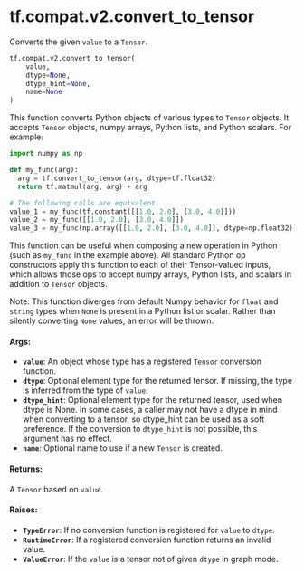 <div itemscope itemtype="http://developers.google.com/ReferenceObject">
<meta itemprop="name" content="tf.compat.v2.convert_to_tensor" />
<meta itemprop="path" content="Stable" />
</div>

# tf.compat.v2.convert_to_tensor

Converts the given `value` to a `Tensor`.

``` python
tf.compat.v2.convert_to_tensor(
    value,
    dtype=None,
    dtype_hint=None,
    name=None
)
```

<!-- Placeholder for "Used in" -->

This function converts Python objects of various types to `Tensor`
objects. It accepts `Tensor` objects, numpy arrays, Python lists,
and Python scalars. For example:

```python
import numpy as np

def my_func(arg):
  arg = tf.convert_to_tensor(arg, dtype=tf.float32)
  return tf.matmul(arg, arg) + arg

# The following calls are equivalent.
value_1 = my_func(tf.constant([[1.0, 2.0], [3.0, 4.0]]))
value_2 = my_func([[1.0, 2.0], [3.0, 4.0]])
value_3 = my_func(np.array([[1.0, 2.0], [3.0, 4.0]], dtype=np.float32))
```

This function can be useful when composing a new operation in Python
(such as `my_func` in the example above). All standard Python op
constructors apply this function to each of their Tensor-valued
inputs, which allows those ops to accept numpy arrays, Python lists,
and scalars in addition to `Tensor` objects.

Note: This function diverges from default Numpy behavior for `float` and
  `string` types when `None` is present in a Python list or scalar. Rather
  than silently converting `None` values, an error will be thrown.

#### Args:


* <b>`value`</b>: An object whose type has a registered `Tensor` conversion function.
* <b>`dtype`</b>: Optional element type for the returned tensor. If missing, the type
  is inferred from the type of `value`.
* <b>`dtype_hint`</b>: Optional element type for the returned tensor, used when dtype
  is None. In some cases, a caller may not have a dtype in mind when
  converting to a tensor, so dtype_hint can be used as a soft preference.
  If the conversion to `dtype_hint` is not possible, this argument has no
  effect.
* <b>`name`</b>: Optional name to use if a new `Tensor` is created.


#### Returns:

A `Tensor` based on `value`.



#### Raises:


* <b>`TypeError`</b>: If no conversion function is registered for `value` to `dtype`.
* <b>`RuntimeError`</b>: If a registered conversion function returns an invalid value.
* <b>`ValueError`</b>: If the `value` is a tensor not of given `dtype` in graph mode.